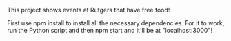 This project shows events at Rutgers that have free food!


First use npm install to install all the necessary dependencies. 
For it to work, run the Python script and then npm start and it'll be at "localhost:3000"!